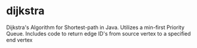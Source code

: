 dijkstra
========

Dijkstra's Algorithm for Shortest-path in Java. Utilizes a min-first Priority Queue. Includes code to return edge ID's from source vertex to a specified end vertex
